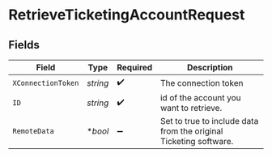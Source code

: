 # RetrieveTicketingAccountRequest


## Fields

| Field                                                             | Type                                                              | Required                                                          | Description                                                       |
| ----------------------------------------------------------------- | ----------------------------------------------------------------- | ----------------------------------------------------------------- | ----------------------------------------------------------------- |
| `XConnectionToken`                                                | *string*                                                          | :heavy_check_mark:                                                | The connection token                                              |
| `ID`                                                              | *string*                                                          | :heavy_check_mark:                                                | id of the account you want to retrieve.                           |
| `RemoteData`                                                      | **bool*                                                           | :heavy_minus_sign:                                                | Set to true to include data from the original Ticketing software. |